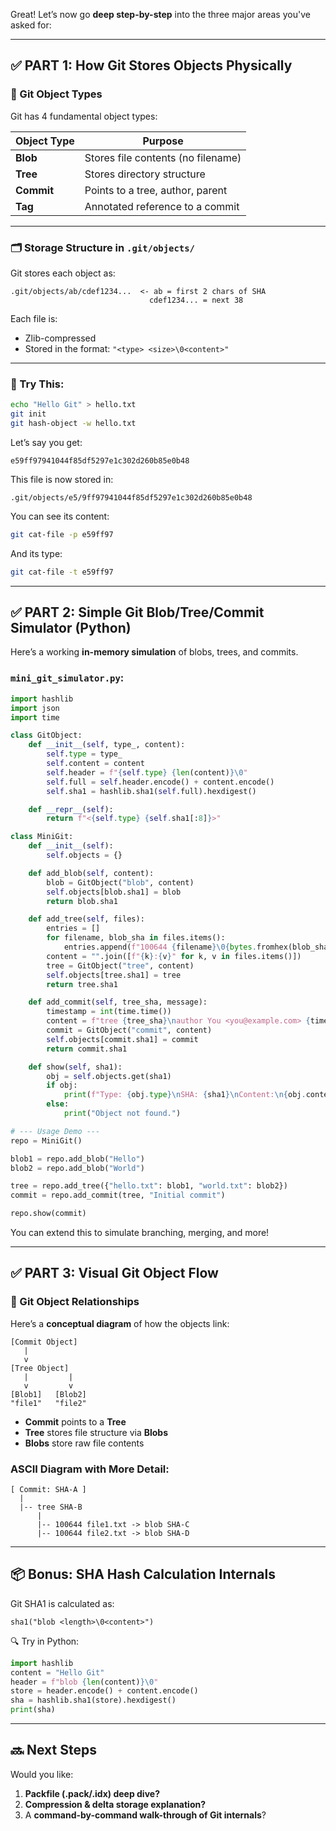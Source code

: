 Great! Let’s now go **deep step-by-step** into the three major areas you've asked for:

---

## ✅ PART 1: **How Git Stores Objects Physically**

### 🧱 Git Object Types

Git has 4 fundamental object types:

| Object Type | Purpose                            |
| ----------- | ---------------------------------- |
| **Blob**    | Stores file contents (no filename) |
| **Tree**    | Stores directory structure         |
| **Commit**  | Points to a tree, author, parent   |
| **Tag**     | Annotated reference to a commit    |

---

### 🗂️ Storage Structure in `.git/objects/`

Git stores each object as:

```
.git/objects/ab/cdef1234...  <- ab = first 2 chars of SHA
                               cdef1234... = next 38
```

Each file is:

* Zlib-compressed
* Stored in the format:
  `"<type> <size>\0<content>"`

---

### 🧪 Try This:

```bash
echo "Hello Git" > hello.txt
git init
git hash-object -w hello.txt
```

Let’s say you get:

```
e59ff97941044f85df5297e1c302d260b85e0b48
```

This file is now stored in:

```
.git/objects/e5/9ff97941044f85df5297e1c302d260b85e0b48
```

You can see its content:

```bash
git cat-file -p e59ff97
```

And its type:

```bash
git cat-file -t e59ff97
```

---

## ✅ PART 2: **Simple Git Blob/Tree/Commit Simulator (Python)**

Here’s a working **in-memory simulation** of blobs, trees, and commits.

### `mini_git_simulator.py`:

```python
import hashlib
import json
import time

class GitObject:
    def __init__(self, type_, content):
        self.type = type_
        self.content = content
        self.header = f"{self.type} {len(content)}\0"
        self.full = self.header.encode() + content.encode()
        self.sha1 = hashlib.sha1(self.full).hexdigest()

    def __repr__(self):
        return f"<{self.type} {self.sha1[:8]}>"

class MiniGit:
    def __init__(self):
        self.objects = {}

    def add_blob(self, content):
        blob = GitObject("blob", content)
        self.objects[blob.sha1] = blob
        return blob.sha1

    def add_tree(self, files):
        entries = []
        for filename, blob_sha in files.items():
            entries.append(f"100644 {filename}\0{bytes.fromhex(blob_sha)}")
        content = "".join([f"{k}:{v}" for k, v in files.items()])
        tree = GitObject("tree", content)
        self.objects[tree.sha1] = tree
        return tree.sha1

    def add_commit(self, tree_sha, message):
        timestamp = int(time.time())
        content = f"tree {tree_sha}\nauthor You <you@example.com> {timestamp} +0000\n\n{message}\n"
        commit = GitObject("commit", content)
        self.objects[commit.sha1] = commit
        return commit.sha1

    def show(self, sha1):
        obj = self.objects.get(sha1)
        if obj:
            print(f"Type: {obj.type}\nSHA: {sha1}\nContent:\n{obj.content}")
        else:
            print("Object not found.")

# --- Usage Demo ---
repo = MiniGit()

blob1 = repo.add_blob("Hello")
blob2 = repo.add_blob("World")

tree = repo.add_tree({"hello.txt": blob1, "world.txt": blob2})
commit = repo.add_commit(tree, "Initial commit")

repo.show(commit)
```

You can extend this to simulate branching, merging, and more!

---

## ✅ PART 3: **Visual Git Object Flow**

### 📌 Git Object Relationships

Here’s a **conceptual diagram** of how the objects link:

```
[Commit Object]
   |
   v
[Tree Object]
   |         |
   v         v
[Blob1]   [Blob2]
"file1"   "file2"
```

* **Commit** points to a **Tree**
* **Tree** stores file structure via **Blobs**
* **Blobs** store raw file contents

### ASCII Diagram with More Detail:

```
[ Commit: SHA-A ]
  |
  |-- tree SHA-B
      |
      |-- 100644 file1.txt -> blob SHA-C
      |-- 100644 file2.txt -> blob SHA-D
```

---

## 📦 Bonus: SHA Hash Calculation Internals

Git SHA1 is calculated as:

```
sha1("blob <length>\0<content>")
```

🔍 Try in Python:

```python
import hashlib
content = "Hello Git"
header = f"blob {len(content)}\0"
store = header.encode() + content.encode()
sha = hashlib.sha1(store).hexdigest()
print(sha)
```

---

## 🔜 Next Steps

Would you like:

1. **Packfile (.pack/.idx) deep dive?**
2. **Compression & delta storage explanation?**
3. A **command-by-command walk-through of Git internals**?
